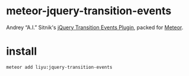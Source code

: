 meteor-jquery-transition-events
===============================

Andrey “A.I.” Sitnik's [jQuery Transition Events Plugin](https://github.com/ai/transition-events), packed for [Meteor](http://www.meteor.com).

install
=======

```bash
meteor add liyu:jquery-transition-events
```
